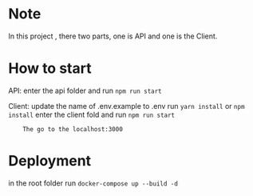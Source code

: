 # Note

In this project , there two parts, one is API and one is the Client. 

# How to start 
API: enter the api folder and run `npm run start`

Client: update the name of .env.example to .env 
        run `yarn install` or `npm install`
        enter the client fold and run `npm run start`

        The go to the localhost:3000

# Deployment 
in the root folder run `docker-compose up --build -d `

